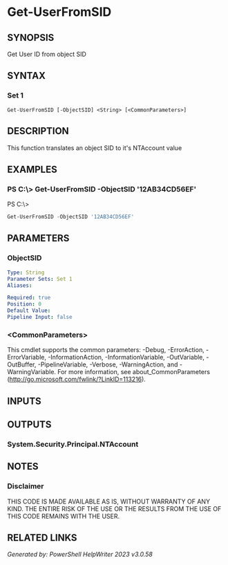 ﻿# Get-UserFromSID

## SYNOPSIS
Get User ID from object SID

## SYNTAX

### Set 1
```
Get-UserFromSID [-ObjectSID] <String> [<CommonParameters>]
```

## DESCRIPTION
This function translates an object SID to it's NTAccount value

## EXAMPLES

### PS C:\\\> Get-UserFromSID -ObjectSID '12AB34CD56EF'
PS C:\\\>
```powershell
Get-UserFromSID -ObjectSID '12AB34CD56EF'
```

## PARAMETERS

### ObjectSID


```yaml
Type: String
Parameter Sets: Set 1
Aliases: 

Required: true
Position: 0
Default Value: 
Pipeline Input: false
```

### \<CommonParameters\>
This cmdlet supports the common parameters: -Debug, -ErrorAction, -ErrorVariable, -InformationAction, -InformationVariable, -OutVariable, -OutBuffer, -PipelineVariable, -Verbose, -WarningAction, and -WarningVariable. For more information, see about_CommonParameters (http://go.microsoft.com/fwlink/?LinkID=113216).

## INPUTS

## OUTPUTS

### System.Security.Principal.NTAccount


## NOTES

### Disclaimer
THIS CODE IS MADE AVAILABLE AS IS, WITHOUT WARRANTY OF ANY KIND. THE ENTIRE RISK OF THE USE OR THE RESULTS FROM THE USE OF THIS CODE REMAINS WITH THE USER.

## RELATED LINKS


*Generated by: PowerShell HelpWriter 2023 v3.0.58*
